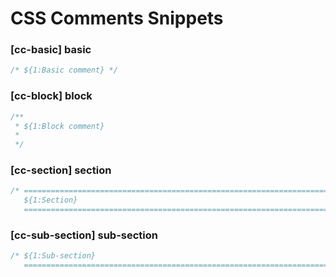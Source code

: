 # CSS Comments Snippets

### [cc-basic] basic

```css
/* ${1:Basic comment} */
```

### [cc-block] block

```css
/**
 * ${1:Block comment}
 *
 */
```

### [cc-section] section

```css
/* ==========================================================================
   ${1:Section}
   ========================================================================== */
```

### [cc-sub-section] sub-section

```css
/* ${1:Sub-section}
   ========================================================================== */
```
